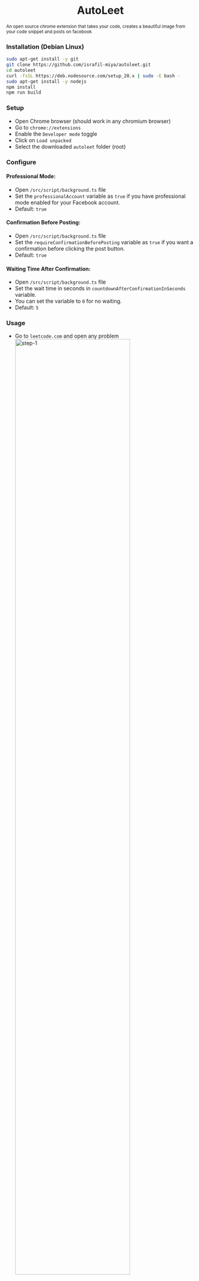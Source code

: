 <h1 style="text-align: center;">AutoLeet</h1>
<small style="display: flex; justify-content: center">An open source chrome extension that takes your code, creates a beautiful image from your code snippet and posts on facebook</small>

### Installation (Debian Linux)

```sh
sudo apt-get install -y git 
git clone https://github.com/israfil-miya/autoleet.git
cd autoleet
curl -fsSL https://deb.nodesource.com/setup_20.x | sudo -E bash -
sudo apt-get install -y nodejs
npm install
npm run build
```

### Setup

- Open Chrome browser (should work in any chromium browser)
- Go to `chrome://extensions`
- Enable the `Developer mode` toggle
- Click on `Load unpacked`
- Select the downloaded `autoleet` folder (root)

### Configure

#### Professional Mode:

- Open `/src/script/background.ts` file
- Set the `professionalAccount` variable as `true` if you have professional mode enabled for your Facebook account.
- Default: `true`

#### Confirmation Before Posting:

- Open `/src/script/background.ts` file
- Set the `requireConfirmationBeforePosting` variable as `true` if you want a confirmation before clicking the post button.
- Default: `true`

#### Waiting Time After Confirmation:

- Open `/src/script/background.ts` file
- Set the wait time in seconds in `countdownAfterConfirmationInSeconds` variable.
- You can set the variable to `0` for no waiting.
- Default: `5`

### Usage

- Go to `leetcode.com` and open any problem
  <img src="https://i.ibb.co/Tb5nZ4R/step-1.png" alt="step-1" width="80%" height="auto">

- Solve the problem and submit your answer
  <img src="https://i.ibb.co/RQv7Hmp/step-2.png" alt="step-2" width="80%" height="auto">

- Select the part of the code you want to share
  <img src="https://i.ibb.co/Vtxstfv/step-3.png" alt="step-3" width="80%" height="auto">

- Right click on the selection and choose `Share to social media`

- Fill-up the form in the popup and click the `Submit` button
  <img src="https://i.ibb.co/DQRTRpM/step-5.png" alt="step-5" width="80%" height="auto">
  <p style="font-size: 0.9rem"><b>Note:</b> Language, Title & Caption is auto generated but it's editable</p>

### Flow

- The extension opens [ray.so](https://ray.so/), generates the code block image, and downloads it automatically.
- After download, it opens [facebook.com](https://www.facebook.com/), fills in the caption and image, and posts.

### Note

- Ensure you're logged in to Facebook before using the extension.
- If you don't get the popup when clicking `Share to social media`, refresh the page and try again.
